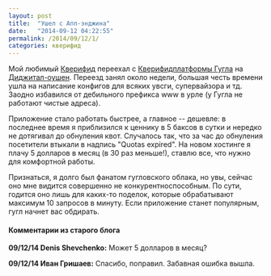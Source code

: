 ```yaml
---
layout: post
title:  "Ушел с Апп-энджина"
date:   "2014-09-12 04:22:55"
permalink: /2014/09/12/1/
categories: кверифид
---
```


Мой любимый [Кверифид](http://queryfeed.net) переехал c
[Кверифидплатформы Гугла](https://developers.google.com/appengine/) на
[Диджитал-оушен](https://www.digitalocean.com/). Переезд занял около
недели, большая честь времени ушла на написание конфигов для всяких
увсги, супервайзора и тд. Заодно избавился от дебильного префикса www
в урле (у Гугла не работают чистые адреса).

Приложение стало работать быстрее, а главное -- дешевле: в последнее
время я приблизился к ценнику в 5 баксов в сутки и нередко не
дотягивал до обнуления квот. Случалось так, что за час до обнуления
посетители втыкали в надпись "Quotas expired". На новом хостинге я
плачу 5 долларов в месяц (в 30 раз меньше!), ставлю все, что нужно для
комфортной работы.

Признаться, я долго был фанатом гугловского облака, но увы, сейчас оно
мне видится совершенно не конкурентноспособным. По сути, годится оно
лишь для каких-то поделок, которые обрабатывают максимум 10 запросов в
минуту. Если приложение станет популярным, гугл начнет вас обдирать.


#### Комментарии из старого блога


**09/12/14 Denis Shevchenko:** Может 5 долларов в месяц?


**09/12/14 Иван Гришаев:** Спасибо, поправил. Забавная ошибка вышла.
